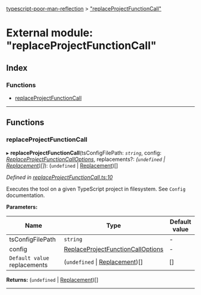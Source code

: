 [typescript-poor-man-reflection](../README.md) > ["replaceProjectFunctionCall"](../modules/_replaceprojectfunctioncall_.md)

# External module: "replaceProjectFunctionCall"

## Index

### Functions

* [replaceProjectFunctionCall](_replaceprojectfunctioncall_.md#replaceprojectfunctioncall)

---

## Functions

<a id="replaceprojectfunctioncall"></a>

###  replaceProjectFunctionCall

▸ **replaceProjectFunctionCall**(tsConfigFilePath: *`string`*, config: *[ReplaceProjectFunctionCallOptions](../interfaces/_types_.replaceprojectfunctioncalloptions.md)*, replacements?: *(`undefined` \| [Replacement](../interfaces/_types_.replacement.md))[]*): (`undefined` \| [Replacement](../interfaces/_types_.replacement.md))[]

*Defined in [replaceProjectFunctionCall.ts:10](https://github.com/cancerberoSgx/typescript-poor-man-reflection/blob/6bd1408/src/replaceProjectFunctionCall.ts#L10)*

Executes the tool on a given TypeScript project in filesystem. See `Config` documentation.

**Parameters:**

| Name | Type | Default value |
| ------ | ------ | ------ |
| tsConfigFilePath | `string` | - |
| config | [ReplaceProjectFunctionCallOptions](../interfaces/_types_.replaceprojectfunctioncalloptions.md) | - |
| `Default value` replacements | (`undefined` \| [Replacement](../interfaces/_types_.replacement.md))[] |  [] |

**Returns:** (`undefined` \| [Replacement](../interfaces/_types_.replacement.md))[]

___

